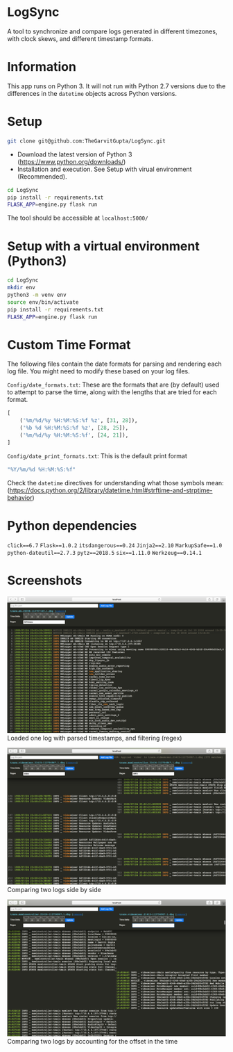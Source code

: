 # LogSync

A tool to synchronize and compare logs generated in different timezones, with clock skews, and different timestamp formats.

# Information

This app runs on Python 3. It will not run with Python 2.7 versions due to the differences in the `datetime` objects across Python versions.

# Setup

```sh
git clone git@github.com:TheGarvitGupta/LogSync.git
```

* Download the latest version of Python 3 (https://www.python.org/downloads/)
* Installation and execution. See Setup with virual environment (Recommended).

```sh
cd LogSync
pip install -r requirements.txt
FLASK_APP=engine.py flask run
```

The tool should be accessible at `localhost:5000/`

# Setup with a virtual environment (Python3)

```sh
cd LogSync
mkdir env
python3 -m venv env
source env/bin/activate
pip install -r requirements.txt
FLASK_APP=engine.py flask run
```

# Custom Time Format

The following files contain the date formats for parsing and rendering each log file. You might need to modify these based on your log files.

`Config/date_formats.txt`: These are the formats that are (by default) used to attempt to parse the time, along with the lengths that are tried for each format.
```py
[	
	('%m/%d/%y %H:%M:%S:%f %z', [31, 28]),
	('%b %d %H:%M:%S:%f %z', [28, 25]),
	('%m/%d/%y %H:%M:%S:%f', [24, 21]),
]
```

`Config/date_print_formats.txt`: This is the default print format
```sh
"%Y/%m/%d %H:%M:%S:%f"
```
Check the `datetime` directives for understanding what those symbols mean: (https://docs.python.org/2/library/datetime.html#strftime-and-strptime-behavior)

# Python dependencies 

`click==6.7`
`Flask==1.0.2`
`itsdangerous==0.24`
`Jinja2==2.10`
`MarkupSafe==1.0`
`python-dateutil==2.7.3`
`pytz==2018.5`
`six==1.11.0`
`Werkzeug==0.14.1`

# Screenshots

![LogSync](https://raw.githubusercontent.com/TheGarvitGupta/LogSync/master/Screenshots/Screen%20Shot%202018-07-27%20at%203.50.05%20PM.png "LogSync")
Loaded one log with parsed timestamps, and filtering (regex)

![LogSync](https://raw.githubusercontent.com/TheGarvitGupta/LogSync/master/Screenshots/Screen%20Shot%202018-07-27%20at%203.52.18%20PM.png "LogSync")
Comparing two logs side by side

![LogSync](https://raw.githubusercontent.com/TheGarvitGupta/LogSync/master/Screenshots/Screen%20Shot%202018-07-27%20at%203.57.08%20PM.png "LogSync")
Comparing two logs by accounting for the offset in the time
